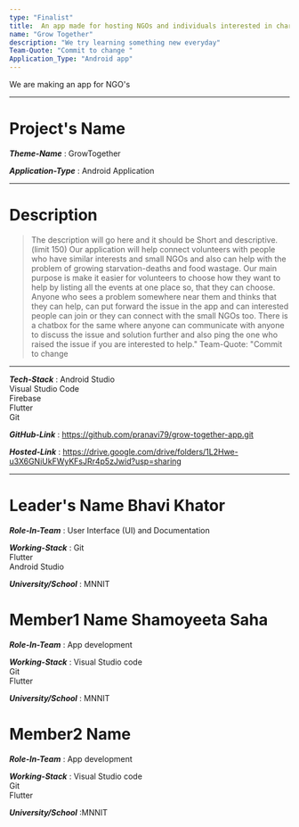 ```yaml
---
type: "Finalist"                   
title:  An app made for hosting NGOs and individuals interested in charity
name: "Grow Together"
description: "We try learning something new everyday"
Team-Quote: "Commit to change "
Application_Type: "Android app"
---
```

We are making an app for NGO's


---

# Project's Name

_**Theme-Name**_ : GrowTogether

_**Application-Type**_ :   Android Application

---

# Description

> The description will go here and it should be Short and descriptive. (limit 150)
Our application will help connect volunteers with people who have similar interests and small NGOs and also can help with the problem of 
growing starvation-deaths and food wastage.
Our main purpose is make it easier for volunteers to choose how they want to help by listing all the events at one place so, that they can choose. 
Anyone who sees a problem somewhere near them and thinks that they can help, can put forward the issue in the app and can interested people can join 
or they can connect with the small NGOs too.  There is a chatbox for the same where anyone can communicate with anyone to discuss the issue and solution further
and also ping the one who raised the issue if you are interested to help."
Team-Quote: "Commit to change 


---

_**Tech-Stack**_  : Android Studio <br>
Visual Studio Code <br> 
Firebase <br>
Flutter<br>
Git<br>  

_**GitHub-Link**_ :   https://github.com/pranavi79/grow-together-app.git 

_**Hosted-Link**_ :   https://drive.google.com/drive/folders/1L2Hwe-u3X6GNiUkFWyKFsJRr4p5zJwid?usp=sharing


---


# Leader's Name Bhavi Khator

_**Role-In-Team**_  :  User Interface (UI) and Documentation

_**Working-Stack**_ : Git<br> Flutter<br> Android Studio <br>

_**University/School**_ : MNNIT


# Member1 Name Shamoyeeta Saha

_**Role-In-Team**_  : App development

_**Working-Stack**_ : Visual Studio code<br> Git<br> Flutter<br>

_**University/School**_ : MNNIT



# Member2 Name

_**Role-In-Team**_  : App development

_**Working-Stack**_ : Visual Studio code<br> Git<br> Flutter<br>

_**University/School**_ :MNNIT
